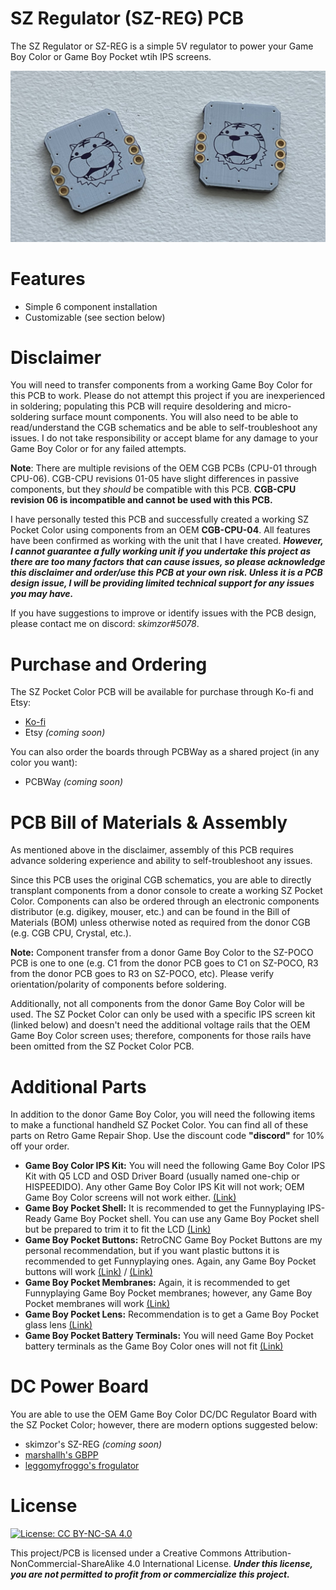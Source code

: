 # SZ Regulator (SZ-REG) PCB
The SZ Regulator or SZ-REG is a simple 5V regulator to power your Game Boy Color or Game Boy Pocket wtih IPS screens.

![](images/pcb_front.jpeg)


# Features

- Simple 6 component installation
- Customizable (see section below)

# Disclaimer
You will need to transfer components from a working Game Boy Color for this PCB to work.  Please do not attempt this project if you are inexperienced in soldering; populating this PCB will require desoldering and micro-soldering surface mount components.  You will also need to be able to read/understand the CGB schematics and be able to self-troubleshoot any issues.  I do not take responsibility or accept blame for any damage to your Game Boy Color or for any failed attempts. 

**Note**: There are multiple revisions of the OEM CGB PCBs (CPU-01 through CPU-06).  CGB-CPU revisions 01-05 have slight differences in passive components,  but they *should* be compatible with this PCB.  **CGB-CPU revision 06 is incompatible and cannot be used with this PCB.**  

I have personally tested this PCB and successfully created a working SZ Pocket Color using components from an OEM **CGB-CPU-04**. All features have been confirmed as working with the unit that I have created. ***However, I cannot guarantee a fully working unit if you undertake this project as there are too many factors that can cause issues, so please acknowledge this disclaimer and order/use this PCB at your own risk. Unless it is a PCB design issue, I will be providing limited technical support for any issues you may have.***

If you have suggestions to improve or identify issues with the PCB design, please contact me on discord: *skimzor#5078*.

# Purchase and Ordering

The SZ Pocket Color PCB will be available for purchase through Ko-fi and Etsy:

- [Ko-fi](https://ko-fi.com/skimzor)
- Etsy *(coming soon)*

You can also order the boards through PCBWay as a shared project (in any color you want):

- PCBWay *(coming soon)*

# PCB Bill of Materials & Assembly

As mentioned above in the disclaimer, assembly of this PCB requires advance soldering experience and ability to self-troubleshoot any issues.

Since this PCB uses the original CGB schematics, you are able to directly transplant components from a donor console to create a working SZ Pocket Color.  Components can also be ordered through an electronic components distributor (e.g. digikey, mouser, etc.) and can be found in the Bill of Materials (BOM) unless otherwise noted as required from the donor CGB (e.g. CGB CPU, Crystal, etc.). 

**Note:** Component transfer from a donor Game Boy Color to the SZ-POCO PCB is one to one (e.g. C1 from the donor PCB goes to C1 on SZ-POCO, R3 from the donor PCB goes to R3 on SZ-POCO, etc). Please verify orientation/polarity of components before soldering.

Additionally, not all components from the donor Game Boy Color will be used. The SZ Pocket Color can only be used with a specific IPS screen kit (linked below) and doesn't need the additional voltage rails that the OEM Game Boy Color screen uses; therefore, components for those rails have been omitted from the SZ Pocket Color PCB.

# Additional Parts

In addition to the donor Game Boy Color, you will need the following items to make a functional handheld SZ Pocket Color.  You can find all of these parts on Retro Game Repair Shop.  Use the discount code **"discord"** for 10% off your order.

- **Game Boy Color IPS Kit:** You will need the following Game Boy Color IPS Kit with Q5 LCD and OSD Driver Board (usually named one-chip or HISPEEDIDO).  Any other Game Boy Color IPS Kit will not work; OEM Game Boy Color screens will not work either. [(Link)](https://retrogamerepairshop.com/collections/gbc-displays/products/game-boy-color-q5-ips-backlight-with-osd?variant=37646279213228) 
- **Game Boy Pocket Shell:** It is recommended to get the Funnyplaying IPS-Ready Game Boy Pocket shell. You can use any Game Boy Pocket shell but be prepared to trim it to fit the LCD [(Link)](https://retrogamerepairshop.com/collections/gbp-lenses/products/funnyplaying-game-boy-pocket-q5-ips-ready-shell-housing-no-cut)
- **Game Boy Pocket Buttons:** RetroCNC Game Boy Pocket Buttons are my personal recommendation, but if you want plastic buttons it is recommended to get Funnyplaying ones. Again, any Game Boy Pocket buttons will work [(Link)](https://retrogamerepairshop.com/collections/gbp-buttons-1/products/game-boy-pocket-metal-buttons-by-retrocnc) / [(Link)](https://retrogamerepairshop.com/collections/gbp-buttons-1/products/funnyplaying-game-boy-custom-pocket-buttons)
- **Game Boy Pocket Membranes:** Again, it is recommended to get Funnyplaying Game Boy Pocket membranes; however, any Game Boy Pocket membranes will work [(Link)](https://retrogamerepairshop.com/collections/gbp-buttons-1/products/funnyplaying-game-boy-pocket-silicone-button-contact-pad-membranes)
- **Game Boy Pocket Lens:** Recommendation is to get a Game Boy Pocket glass lens [(Link)](https://retrogamerepairshop.com/collections/gbp-lenses-1)
- **Game Boy Pocket Battery Terminals:** You will need Game Boy Pocket battery terminals as the Game Boy Color ones will not fit [(Link)](https://retrogamerepairshop.com/products/gbp-game-boy-pocket-high-quality-replacement-battery-contact-terminals?_pos=3&_sid=2c6c2a553&_ss=r&variant=37893131305132 )

# DC Power Board

You are able to use the OEM Game Boy Color DC/DC Regulator Board with the SZ Pocket Color; however, there are modern options suggested below:

- skimzor's SZ-REG *(coming soon)*
- [marshallh's GBPP](https://github.com/marshallh/gbpp)
- [leggomyfroggo's frogulator](https://www.etsy.com/shop/FroggoCustoms?ref=nla_listing_details)

# License

 [![License: CC BY-NC-SA 4.0](https://licensebuttons.net/l/by-nc-sa/4.0/80x15.png)](https://creativecommons.org/licenses/by-nc-sa/4.0/)
 
This project/PCB is licensed under a Creative Commons Attribution-NonCommercial-ShareAlike 4.0 International License. ***Under this license, you are not permitted to profit from or commercialize this project.***
